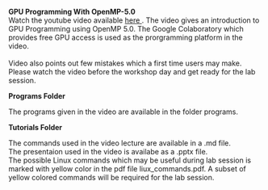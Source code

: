 **GPU Programming With OpenMP-5.0**<br/>
Watch the  youtube video available <a href="https://youtu.be/p1ChaYDkIn0"> here </a>. The video gives an introduction to GPU Programming using OpenMP 5.0. 
The Google Colaboratory which provides free GPU access is used as the prorgramming platform in the video. 
<br/><br/> Video also points out few  mistakes which a first time users may make. Please watch the video before the workshop day and get ready for the lab session.

**Programs Folder**<br>

 The programs given in the video are available in the folder programs. 
 
 **Tutorials Folder**<br>
 
The commands used in the video lecture are  available in a .md file.<br/> The presentaion used in the video is availabe as a .pptx file.  <br/> The possible Linux commands which may be useful during lab session is marked with  yellow color in the pdf file liux_commands.pdf. A subset of yellow colored commands will be required for the lab session. 
  
